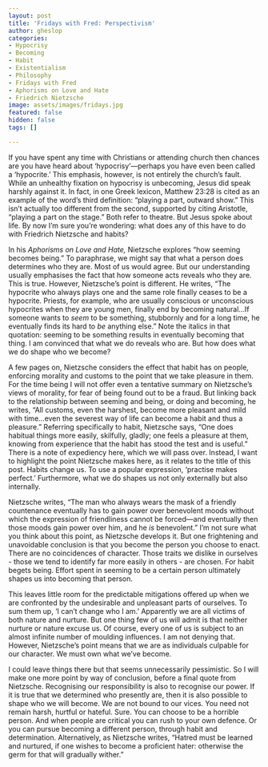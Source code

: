 ```yaml
---
layout: post
title: 'Fridays with Fred: Perspectivism'
author: gheslop
categories:
- Hypocrisy
- Becoming
- Habit
- Existentialism
- Philosophy
- Fridays with Fred
- Aphorisms on Love and Hate
- Friedrich Nietzsche
image: assets/images/fridays.jpg
featured: false
hidden: false
tags: []

---
```

If you have spent any time with Christians or attending church then chances are you have heard about ‘hypocrisy’—perhaps you have even been called a ‘hypocrite.’ This emphasis, however, is not entirely the church’s fault. While an unhealthy fixation on hypocrisy is unbecoming, Jesus did speak harshly against it. In fact, in one Greek lexicon, Matthew 23:28 is cited as an example of the word’s third definition: “playing a part, outward show.” This isn’t actually too different from the second, supported by citing Aristotle, “playing a part on the stage.” Both refer to theatre. But Jesus spoke about life. By now I’m sure you’re wondering: what does any of this have to do with Friedrich Nietzsche and habits?

In his _Aphorisms on Love and Hate,_ Nietzsche explores “how seeming becomes being.” To paraphrase, we might say that what a person does determines who they are. Most of us would agree. But our understanding usually emphasises the fact that how someone acts reveals who they are. This is true. However, Nietzsche’s point is different. He writes, “The hypocrite who always plays one and the same role finally ceases to be a hypocrite. Priests, for example, who are usually conscious or unconscious hypocrites when they are young men, finally end by becoming natural…If someone wants to _seem_ to be something, stubbornly and for a long time, he eventually finds its hard to _be_ anything else.” Note the italics in that quotation: seeming to be something results in eventually becoming that thing. I am convinced that what we do reveals who are. But how does what we do shape who we become?

A few pages on, Nietzsche considers the effect that habit has on people, enforcing morality and customs to the point that we take pleasure in them. For the time being I will not offer even a tentative summary on Nietzsche’s views of morality, for fear of being found out to be a fraud. But linking back to the relationship between seeming and being, or doing and becoming, he writes, “All customs, even the harshest, become more pleasant and mild with time…even the severest way of life can become a habit and thus a pleasure.” Referring specifically to habit, Nietzsche says, “One does habitual things more easily, skilfully, gladly; one feels a pleasure at them, knowing from experience that the habit has stood the test and is useful.” There is a note of expediency here, which we will pass over. Instead, I want to highlight the point Nietzsche makes here, as it relates to the title of this post. Habits change us. To use a popular expression, ‘practise makes perfect.’ Furthermore, what we do shapes us not only externally but also internally.

Nietzsche writes, “The man who always wears the mask of a friendly countenance eventually has to gain power over benevolent moods without which the expression of friendliness cannot be forced—and eventually then those moods gain power over him, and he _is_ benevolent.” I’m not sure what you think about this point, as Nietzsche develops it. But one frightening and unavoidable conclusion is that you become the person you choose to enact. There are no coincidences of character. Those traits we dislike in ourselves - those we tend to identify far more easily in others - are chosen. For habit begets being. Effort spent in seeming to be a certain person ultimately shapes us into becoming that person.

This leaves little room for the predictable mitigations offered up when we are confronted by the undesirable and unpleasant parts of ourselves. To sum them up, ‘I can’t change who I am.’ Apparently we are all victims of both nature and nurture. But one thing few of us will admit is that neither nurture or nature excuse us. Of course, every one of us is subject to an almost infinite number of moulding influences. I am not denying that. However, Nietzsche’s point means that we are as individuals culpable for our character. We must own what we’ve become.

I could leave things there but that seems unnecessarily pessimistic. So I will make one more point by way of conclusion, before a final quote from Nietzsche. Recognising our responsibility is also to recognise our power. If it is true that we determined who presently are, then it is also possible to shape who we will become. We are not bound to our vices. You need not remain harsh, hurtful or hateful. Sure. You can choose to be a horrible person. And when people are critical you can rush to your own defence. Or you can pursue becoming a different person, through habit and determination. Alternatively, as Nietzsche writes, “Hatred must be learned and nurtured, if one wishes to become a proficient hater: otherwise the germ for that will gradually wither.”